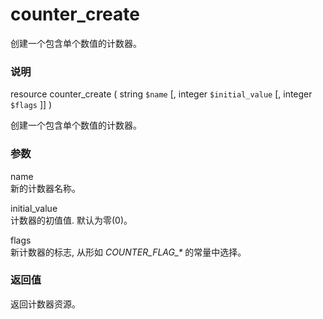 counter\_create
===============

创建一个包含单个数值的计数器。

### 说明

<span class="type">resource</span> <span
class="methodname">counter\_create</span> ( <span
class="methodparam"><span class="type">string</span> `$name`</span> \[,
<span class="methodparam"><span class="type">integer</span>
`$initial_value`</span> \[, <span class="methodparam"><span
class="type">integer</span> `$flags`</span> \]\] )

创建一个包含单个数值的计数器。

### 参数

name  
<span class="simpara"> 新的计数器名称。 </span>

initial\_value  
<span class="simpara"> 计数器的初值值. 默认为零(0)。 </span>

flags  
<span class="simpara"> 新计数器的标志, 从形如 *COUNTER\_FLAG\_\**
的常量中选择。 </span>

### 返回值

返回计数器资源。
